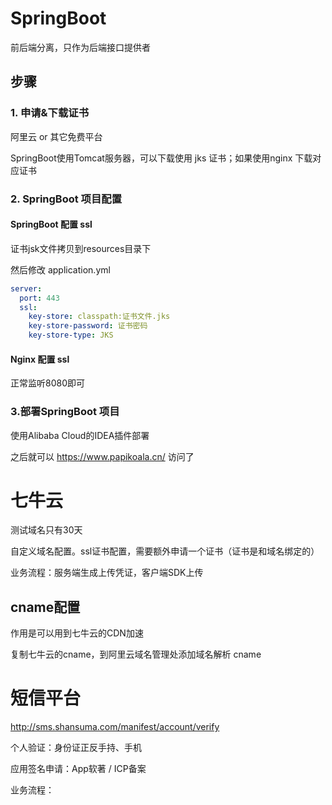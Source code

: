 





# SpringBoot

前后端分离，只作为后端接口提供者



## 步骤

### 1. 申请&下载证书

阿里云 or 其它免费平台

SpringBoot使用Tomcat服务器，可以下载使用 jks 证书；如果使用nginx 下载对应证书



### 2. SpringBoot 项目配置

#### SpringBoot 配置 ssl

证书jsk文件拷贝到resources目录下

然后修改 application.yml

```yml
server:
  port: 443
  ssl:
    key-store: classpath:证书文件.jks
    key-store-password: 证书密码
    key-store-type: JKS
```

#### Nginx 配置 ssl

正常监听8080即可



### 3.部署SpringBoot 项目

使用Alibaba Cloud的IDEA插件部署

之后就可以 https://www.papikoala.cn/ 访问了





# 七牛云

测试域名只有30天

自定义域名配置。ssl证书配置，需要额外申请一个证书（证书是和域名绑定的）

业务流程：服务端生成上传凭证，客户端SDK上传



## cname配置

作用是可以用到七牛云的CDN加速

复制七牛云的cname，到阿里云域名管理处添加域名解析 cname



# 短信平台

http://sms.shansuma.com/manifest/account/verify

个人验证：身份证正反手持、手机

应用签名申请：App软著 / ICP备案

业务流程：









